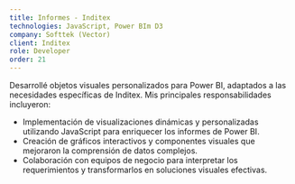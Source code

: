 ```yaml
---
title: Informes - Inditex
technologies: JavaScript, Power BIm D3
company: Softtek (Vector)
client: Inditex
role: Developer
order: 21
---
```


Desarrollé objetos visuales personalizados para Power BI, adaptados a las necesidades específicas de Inditex. Mis principales responsabilidades incluyeron:

- Implementación de visualizaciones dinámicas y personalizadas utilizando JavaScript para enriquecer los informes de Power BI.
- Creación de gráficos interactivos y componentes visuales que mejoraron la comprensión de datos complejos.
- Colaboración con equipos de negocio para interpretar los requerimientos y transformarlos en soluciones visuales efectivas.
